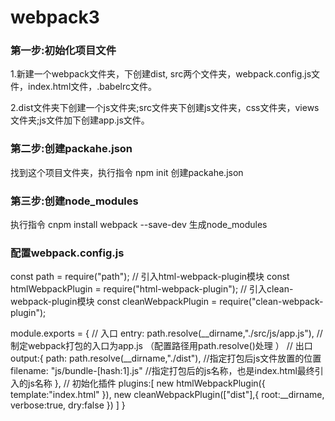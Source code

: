 # webpack3

### 第一步:初始化项目文件
1.新建一个webpack文件夹，下创建dist, src两个文件夹，webpack.config.js文件，index.html文件，.babelrc文件。

2.dist文件夹下创建一个js文件夹;src文件夹下创建js文件夹，css文件夹，views文件夹;js文件加下创建app.js文件。
   
### 第二步:创建packahe.json     
找到这个项目文件夹，执行指令 npm init 创建packahe.json
    
### 第三步:创建node_modules  
执行指令 cnpm install webpack --save-dev  生成node_modules

### 配置webpack.config.js  
const path = require("path");
// 引入html-webpack-plugin模块
const htmlWebpackPlugin = require("html-webpack-plugin");
// 引入clean-webpack-plugin模块
const cleanWebpackPlugin = require("clean-webpack-plugin");

module.exports = {
    // 入口
    entry: path.resolve(__dirname,"./src/js/app.js"), //制定webpack打包的入口为app.js （配置路径用path.resolve()处理 ）
    // 出口
    output:{
         path: path.resolve(__dirname,"./dist"), //指定打包后js文件放置的位置
        filename: "js/bundle-[hash:1].js" //指定打包后的js名称，也是index.html最终引入的js名称
    },
    // 初始化插件
    plugins:[
        new htmlWebpackPlugin({
            template:"index.html"
        }),
        new cleanWebpackPlugin(["dist"],{
            root:__dirname,
            verbose:true,
            dry:false
        })
    ]
}

    
